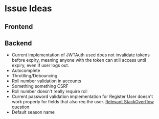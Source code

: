 # Issue Ideas

## Frontend

## Backend

- Current implementation of JWTAuth used does not invalidate tokens before expiry, meaning anyone with the token can still access until expiry, even if user logs out.
- Autocomplete
- Throttling/Debouncing
- Roll number validation in accounts
- Something something CSRF
- Roll number doesn't really require roll
- Current password validation implementation for Register User doesn't work properly for fields that also req the user. [Relevant StackOverflow question](https://stackoverflow.com/questions/36414804/integrate-django-password-validators-with-django-rest-framework-validate-passwor)
- Default season name
